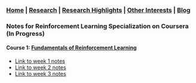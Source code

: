 ### [Home](README.md) | [Research](research_projects.md) | [Research Highlights](/research.md) | [Other Interests](other_interests.md) | [Blog](blog.md) 

### Notes for Reinforcement Learning Specialization on Coursera (In Progress)

#### Course 1: [Fundamentals of Reinforcement Learning](https://www.coursera.org/learn/fundamentals-of-reinforcement-learning)

* [Link to week 1 notes](https://medium.com/@abhilashasaroj.genuine/fundamentals-of-reinforcement-learning-cousera-course-notes-week-1-9baf7eeebdfe?source=friends_link&sk=57df91a4f8608467a08acb5eaa5b7420)
* [Link to week 2 notes](https://medium.com/@abhilashasaroj.genuine/fundamentals-of-reinforcement-learning-621df1f1740e) 
* [Link to week 3 notes](https://medium.com/@abhilashasaroj.genuine/fundamentals-of-reinforcement-learning-862093e15ec0)







